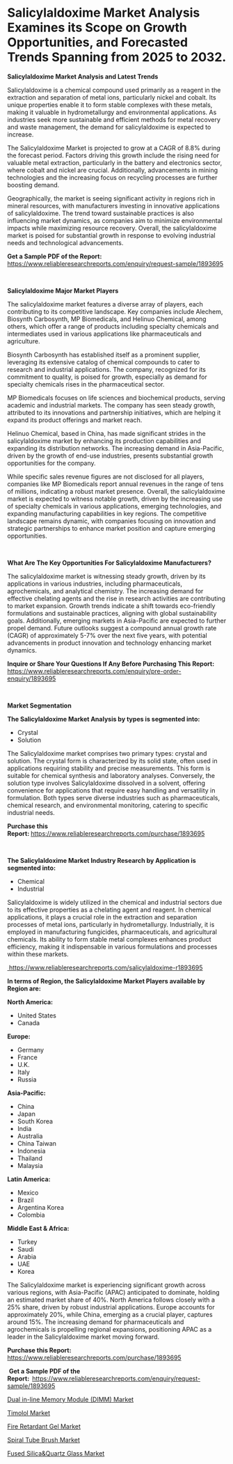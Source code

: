 <p><h1>Salicylaldoxime Market Analysis Examines its Scope on Growth Opportunities, and Forecasted Trends Spanning from 2025 to 2032.</h1></p><p><strong>Salicylaldoxime Market Analysis and Latest Trends</strong></p>
<p><p>Salicylaldoxime is a chemical compound used primarily as a reagent in the extraction and separation of metal ions, particularly nickel and cobalt. Its unique properties enable it to form stable complexes with these metals, making it valuable in hydrometallurgy and environmental applications. As industries seek more sustainable and efficient methods for metal recovery and waste management, the demand for salicylaldoxime is expected to increase.</p><p>The Salicylaldoxime Market is projected to grow at a CAGR of 8.8% during the forecast period. Factors driving this growth include the rising need for valuable metal extraction, particularly in the battery and electronics sector, where cobalt and nickel are crucial. Additionally, advancements in mining technologies and the increasing focus on recycling processes are further boosting demand. </p><p>Geographically, the market is seeing significant activity in regions rich in mineral resources, with manufacturers investing in innovative applications of salicylaldoxime. The trend toward sustainable practices is also influencing market dynamics, as companies aim to minimize environmental impacts while maximizing resource recovery. Overall, the salicylaldoxime market is poised for substantial growth in response to evolving industrial needs and technological advancements.</p></p>
<p><strong>Get a Sample PDF of the Report:&nbsp;</strong> <a href="https://www.reliableresearchreports.com/enquiry/request-sample/1893695?utm_campaign=24&utm_medium=2&utm_source=Github&utm_content=ia&utm_term=31012025&utm_id=salicylaldoxime">https://www.reliableresearchreports.com/enquiry/request-sample/1893695</a></p>
<p>&nbsp;</p>
<p><strong>Salicylaldoxime Major Market Players</strong></p>
<p><p>The salicylaldoxime market features a diverse array of players, each contributing to its competitive landscape. Key companies include Alechem, Biosynth Carbosynth, MP Biomedicals, and Helinuo Chemical, among others, which offer a range of products including specialty chemicals and intermediates used in various applications like pharmaceuticals and agriculture.</p><p>Biosynth Carbosynth has established itself as a prominent supplier, leveraging its extensive catalog of chemical compounds to cater to research and industrial applications. The company, recognized for its commitment to quality, is poised for growth, especially as demand for specialty chemicals rises in the pharmaceutical sector.</p><p>MP Biomedicals focuses on life sciences and biochemical products, serving academic and industrial markets. The company has seen steady growth, attributed to its innovations and partnership initiatives, which are helping it expand its product offerings and market reach.</p><p>Helinuo Chemical, based in China, has made significant strides in the salicylaldoxime market by enhancing its production capabilities and expanding its distribution networks. The increasing demand in Asia-Pacific, driven by the growth of end-use industries, presents substantial growth opportunities for the company.</p><p>While specific sales revenue figures are not disclosed for all players, companies like MP Biomedicals report annual revenues in the range of tens of millions, indicating a robust market presence. Overall, the salicylaldoxime market is expected to witness notable growth, driven by the increasing use of specialty chemicals in various applications, emerging technologies, and expanding manufacturing capabilities in key regions. The competitive landscape remains dynamic, with companies focusing on innovation and strategic partnerships to enhance market position and capture emerging opportunities.</p></p>
<p>&nbsp;</p>
<p><strong>What Are The Key Opportunities For Salicylaldoxime Manufacturers?</strong></p>
<p><p>The salicylaldoxime market is witnessing steady growth, driven by its applications in various industries, including pharmaceuticals, agrochemicals, and analytical chemistry. The increasing demand for effective chelating agents and the rise in research activities are contributing to market expansion. Growth trends indicate a shift towards eco-friendly formulations and sustainable practices, aligning with global sustainability goals. Additionally, emerging markets in Asia-Pacific are expected to further propel demand. Future outlooks suggest a compound annual growth rate (CAGR) of approximately 5-7% over the next five years, with potential advancements in product innovation and technology enhancing market dynamics.</p></p>
<p><strong>Inquire or Share Your Questions If Any Before Purchasing This Report:</strong> <a href="https://www.reliableresearchreports.com/enquiry/pre-order-enquiry/1893695?utm_campaign=24&utm_medium=2&utm_source=Github&utm_content=ia&utm_term=31012025&utm_id=salicylaldoxime">https://www.reliableresearchreports.com/enquiry/pre-order-enquiry/1893695</a></p>
<p>&nbsp;</p>
<p><strong>Market Segmentation</strong></p>
<p><strong>The Salicylaldoxime Market Analysis by types is segmented into:</strong></p>
<p><ul><li>Crystal</li><li>Solution</li></ul></p>
<p><p>The Salicylaldoxime market comprises two primary types: crystal and solution. The crystal form is characterized by its solid state, often used in applications requiring stability and precise measurements. This form is suitable for chemical synthesis and laboratory analyses. Conversely, the solution type involves Salicylaldoxime dissolved in a solvent, offering convenience for applications that require easy handling and versatility in formulation. Both types serve diverse industries such as pharmaceuticals, chemical research, and environmental monitoring, catering to specific industrial needs.</p></p>
<p><strong>Purchase this Report:&nbsp;</strong><a href="https://www.reliableresearchreports.com/purchase/1893695?utm_campaign=24&utm_medium=2&utm_source=Github&utm_content=ia&utm_term=31012025&utm_id=salicylaldoxime">https://www.reliableresearchreports.com/purchase/1893695</a></p>
<p>&nbsp;</p>
<p><strong>The Salicylaldoxime Market Industry Research by Application is segmented into:</strong></p>
<p><ul><li>Chemical</li><li>Industrial</li></ul></p>
<p><p>Salicylaldoxime is widely utilized in the chemical and industrial sectors due to its effective properties as a chelating agent and reagent. In chemical applications, it plays a crucial role in the extraction and separation processes of metal ions, particularly in hydrometallurgy. Industrially, it is employed in manufacturing fungicides, pharmaceuticals, and agricultural chemicals. Its ability to form stable metal complexes enhances product efficiency, making it indispensable in various formulations and processes within these markets.</p></p>
<p><a href="https://www.reliableresearchreports.com/salicylaldoxime-r1893695?utm_campaign=24&utm_medium=2&utm_source=Github&utm_content=ia&utm_term=31012025&utm_id=salicylaldoxime">&nbsp;https://www.reliableresearchreports.com/salicylaldoxime-r1893695</a></p>
<p><strong>In terms of Region, the Salicylaldoxime Market Players available by Region are:</strong></p>
<p>
    <p> <strong> North America: </strong>
        <ul>
            <li>United States</li>
            <li>Canada</li>
        </ul>
        </p> 
    <p> <strong> Europe: </strong>
        <ul>
            <li>Germany</li>
            <li>France</li>
            <li>U.K.</li>
            <li>Italy</li>
            <li>Russia</li>
        </ul>
        </p> 
    <p> <strong> Asia-Pacific: </strong>
        <ul>
            <li>China</li>
            <li>Japan</li>
            <li>South Korea</li>
            <li>India</li>
            <li>Australia</li>
            <li>China Taiwan</li>
            <li>Indonesia</li>
            <li>Thailand</li>
            <li>Malaysia</li>
        </ul>
        </p> 
    <p> <strong> Latin America: </strong>
        <ul>
            <li>Mexico</li>
            <li>Brazil</li>
            <li>Argentina Korea</li>
            <li>Colombia</li>
        </ul>
        </p> 
    <p> <strong> Middle East & Africa: </strong>
        <ul>
            <li>Turkey</li>
            <li>Saudi</li>
            <li>Arabia</li>
            <li>UAE</li>
            <li>Korea</li>
        </ul>
    </p>
    </p>
<p><p>The Salicylaldoxime market is experiencing significant growth across various regions, with Asia-Pacific (APAC) anticipated to dominate, holding an estimated market share of 40%. North America follows closely with a 25% share, driven by robust industrial applications. Europe accounts for approximately 20%, while China, emerging as a crucial player, captures around 15%. The increasing demand for pharmaceuticals and agrochemicals is propelling regional expansions, positioning APAC as a leader in the Salicylaldoxime market moving forward.</p></p>
<p><strong>Purchase this Report: </strong><a href="https://www.reliableresearchreports.com/purchase/1893695?utm_campaign=24&utm_medium=2&utm_source=Github&utm_content=ia&utm_term=31012025&utm_id=salicylaldoxime">https://www.reliableresearchreports.com/purchase/1893695</a></p>
<p>&nbsp;<strong>Get a Sample PDF of the Report:&nbsp;&nbsp;</strong><a href="https://www.reliableresearchreports.com/enquiry/request-sample/1893695?utm_campaign=24&utm_medium=2&utm_source=Github&utm_content=ia&utm_term=31012025&utm_id=salicylaldoxime">https://www.reliableresearchreports.com/enquiry/request-sample/1893695</a></p>
<p><strong></strong></p>
<p><p><a href="https://www.linkedin.com/pulse/future-dual-in-line-memory-module-dimm-market-trends-bohbf?utm_campaign=24&utm_medium=2&utm_source=Github&utm_content=ia&utm_term=31012025&utm_id=salicylaldoxime">Dual in-line Memory Module (DIMM) Market</a></p><p><a href="https://www.linkedin.com/pulse/timolol-market-size-segmentation-trends-growth-analysis-forecast-35nhf?utm_campaign=24&utm_medium=2&utm_source=Github&utm_content=ia&utm_term=31012025&utm_id=salicylaldoxime">Timolol Market</a></p><p><a href="https://github.com/curinbucan9/Market-Research-Report-List-1/blob/main/fire-retardant-gel-market.md?utm_campaign=24&utm_medium=2&utm_source=Github&utm_content=ia&utm_term=31012025&utm_id=salicylaldoxime">Fire Retardant Gel Market</a></p><p><a href="https://github.com/boitafbg/Market-Research-Report-List-1/blob/main/spiral-tube-brush-market.md?utm_campaign=24&utm_medium=2&utm_source=Github&utm_content=ia&utm_term=31012025&utm_id=salicylaldoxime">Spiral Tube Brush Market</a></p><p><a href="https://www.linkedin.com/pulse/fused-silicaquartz-glass-market-research-report-exploring-dwvyf?utm_campaign=24&utm_medium=2&utm_source=Github&utm_content=ia&utm_term=31012025&utm_id=salicylaldoxime">Fused Silica&Quartz Glass Market</a></p></p>